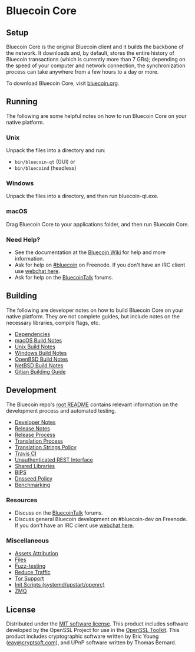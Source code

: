 Bluecoin Core
=============

Setup
---------------------
Bluecoin Core is the original Bluecoin client and it builds the backbone of the network. It downloads and, by default, stores the entire history of Bluecoin transactions (which is currently more than 7 GBs); depending on the speed of your computer and network connection, the synchronization process can take anywhere from a few hours to a day or more.

To download Bluecoin Core, visit [bluecoin.org](https://bluecoin.org).

Running
---------------------
The following are some helpful notes on how to run Bluecoin Core on your native platform.

### Unix

Unpack the files into a directory and run:

- `bin/bluecoin-qt` (GUI) or
- `bin/bluecoind` (headless)

### Windows

Unpack the files into a directory, and then run bluecoin-qt.exe.

### macOS

Drag Bluecoin Core to your applications folder, and then run Bluecoin Core.

### Need Help?

* See the documentation at the [Bluecoin Wiki](https://bluecoin.info/)
for help and more information.
* Ask for help on [#bluecoin](http://webchat.freenode.net?channels=bluecoin) on Freenode. If you don't have an IRC client use [webchat here](http://webchat.freenode.net?channels=bluecoin).
* Ask for help on the [BluecoinTalk](https://bluecointalk.io/) forums.

Building
---------------------
The following are developer notes on how to build Bluecoin Core on your native platform. They are not complete guides, but include notes on the necessary libraries, compile flags, etc.

- [Dependencies](dependencies.md)
- [macOS Build Notes](build-osx.md)
- [Unix Build Notes](build-unix.md)
- [Windows Build Notes](build-windows.md)
- [OpenBSD Build Notes](build-openbsd.md)
- [NetBSD Build Notes](build-netbsd.md)
- [Gitian Building Guide](gitian-building.md)

Development
---------------------
The Bluecoin repo's [root README](/README.md) contains relevant information on the development process and automated testing.

- [Developer Notes](developer-notes.md)
- [Release Notes](release-notes.md)
- [Release Process](release-process.md)
- [Translation Process](translation_process.md)
- [Translation Strings Policy](translation_strings_policy.md)
- [Travis CI](travis-ci.md)
- [Unauthenticated REST Interface](REST-interface.md)
- [Shared Libraries](shared-libraries.md)
- [BIPS](bips.md)
- [Dnsseed Policy](dnsseed-policy.md)
- [Benchmarking](benchmarking.md)

### Resources
* Discuss on the [BluecoinTalk](https://bluecointalk.io/) forums.
* Discuss general Bluecoin development on #bluecoin-dev on Freenode. If you don't have an IRC client use [webchat here](http://webchat.freenode.net/?channels=bluecoin-dev).

### Miscellaneous
- [Assets Attribution](assets-attribution.md)
- [Files](files.md)
- [Fuzz-testing](fuzzing.md)
- [Reduce Traffic](reduce-traffic.md)
- [Tor Support](tor.md)
- [Init Scripts (systemd/upstart/openrc)](init.md)
- [ZMQ](zmq.md)

License
---------------------
Distributed under the [MIT software license](/COPYING).
This product includes software developed by the OpenSSL Project for use in the [OpenSSL Toolkit](https://www.openssl.org/). This product includes
cryptographic software written by Eric Young ([eay@cryptsoft.com](mailto:eay@cryptsoft.com)), and UPnP software written by Thomas Bernard.

